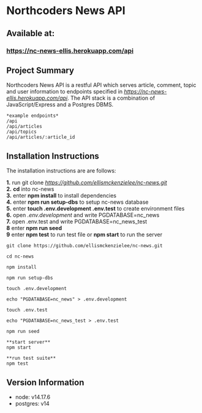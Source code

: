 # Northcoders News API

## Available at:

### https://nc-news-ellis.herokuapp.com/api

## Project Summary

Northcoders News API is a restful API which serves article, comment, topic and user information to endpoints specified in *https://nc-news-ellis.herokuapp.com/api*. The API stack is a combination of JavaScript/Express and a Postgres DBMS.

```http
*example endpoints*
/api
/api/articles
/api/topics
/api/articles/:article_id
```

## Installation Instructions

The installation instructions are are follows:

**1.** run git clone *https://github.com/ellismckenzielee/nc-news.git*  
**2.** **cd** into nc-news  
**3.** enter **npm install** to install dependencies  
**4.** enter **npm run setup-dbs** to setup nc-news database  
**5.** enter **touch .env.development .env.test** to create environment files  
**6.** open _.env.development_ and write PGDATABASE=nc_news  
**7.** open .env.test and write PGDATABASE=nc_news_test  
**8** enter **npm run seed**  
**9** enter **npm test** to run test file or **npm start** to run the server

```
git clone https://github.com/ellismckenzielee/nc-news.git

cd nc-news

npm install

npm run setup-dbs

touch .env.development

echo "PGDATABASE=nc_news" > .env.development

touch .env.test

echo "PGDATABASE=nc_news_test > .env.test

npm run seed

**start server**
npm start

**run test suite**
npm test
```

## Version Information

- node: v14.17.6
- postgres: v14
